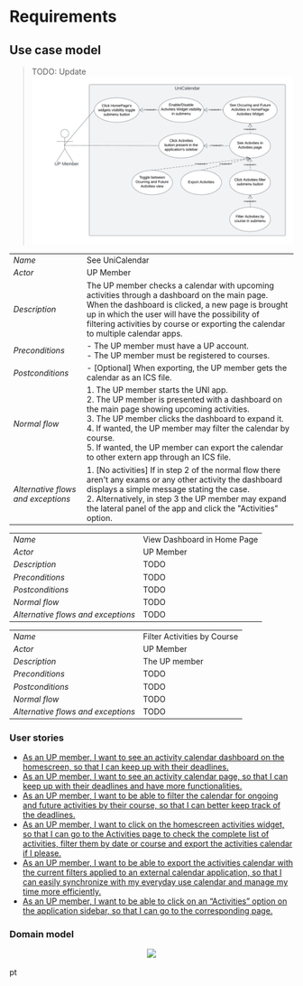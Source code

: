 # Requirements

## Use case model

> TODO: Update
![](../images/UseCase.png)

|||
| --- | --- |
| *Name* | See UniCalendar |
| *Actor* |  UP Member | 
| *Description* | The UP member checks a calendar with upcoming activities through a dashboard on the main page. When the dashboard is clicked, a new page is brought up in which the user will have the possibility of filtering activities by course or exporting the calendar to multiple calendar apps. |
| *Preconditions* | - The UP member must have a UP account.<br>- The UP member must be registered to courses. |
| *Postconditions* | - [Optional] When exporting, the UP member gets the calendar as an ICS file. |
| *Normal flow* | 1. The UP member starts the UNI app.<br> 2. The UP member is presented with a dashboard on the main page showing upcoming activities.<br> 3. The UP member clicks the dashboard to expand it.<br> 4. If wanted, the UP member may filter the calendar by course.<br> 5. If wanted, the UP member can export the calendar to other extern app through an ICS file. |
| *Alternative flows and exceptions* | 1. [No activities] If in step 2 of the normal flow there aren't any exams or any other activity the dashboard displays a simple message stating the case.<br>2. Alternatively, in step 3 the UP member may expand the lateral panel of the app and click the "Activities" option.|

|||
|-|-|
| *Name* | View Dashboard in Home Page |
| *Actor* | UP Member |
| *Description* | TODO |
| *Preconditions* | TODO |
| *Postconditions* | TODO |
| *Normal flow* | TODO |
| *Alternative flows and exceptions* | TODO |

|||
|-|-|
| *Name* | Filter Activities by Course |
| *Actor* | UP Member |
| *Description* | The UP member |
| *Preconditions* | TODO |
| *Postconditions* | TODO |
| *Normal flow* | TODO |
| *Alternative flows and exceptions* | TODO |

### User stories
 - [As an UP member, I want to see an activity calendar dashboard on the homescreen, so that I can keep up with their deadlines.](https://github.com/LEIC-ES-2021-22/3LEIC03T3/issues/1)
 - [As an UP member, I want to see an activity calendar page, so that I can keep up with their deadlines and have more functionalities.](https://github.com/LEIC-ES-2021-22/3LEIC03T3/issues/2)
 - [As an UP member, I want to be able to filter the calendar for ongoing and future activities by their course, so that I can better keep track of the deadlines.](https://github.com/LEIC-ES-2021-22/3LEIC03T3/issues/3)
 - [As an UP member, I want to click on the homescreen activities widget, so that I can go to the Activities page to check the complete list of activities, filter them by date or course and export the activities calendar if I please.](https://github.com/LEIC-ES-2021-22/3LEIC03T3/issues/4)
 - [As an UP member, I want to be able to export the activities calendar with the current filters applied to an external calendar application, so that I can easily synchronize with my everyday use calendar and manage my time more efficiently.](https://github.com/LEIC-ES-2021-22/3LEIC03T3/issues/5)
 - [As an UP member, I want to be able to click on an “Activities” option on the application sidebar, so that I can go to the corresponding page.](https://github.com/LEIC-ES-2021-22/3LEIC03T3/issues/6)

### Domain model

 <p align="center" justify="center">
  <img src="https://github.com/LEIC-ES-2021-22/3LEIC03T3/blob/main/images/DomainModeling.png"/>
</p>
pt
